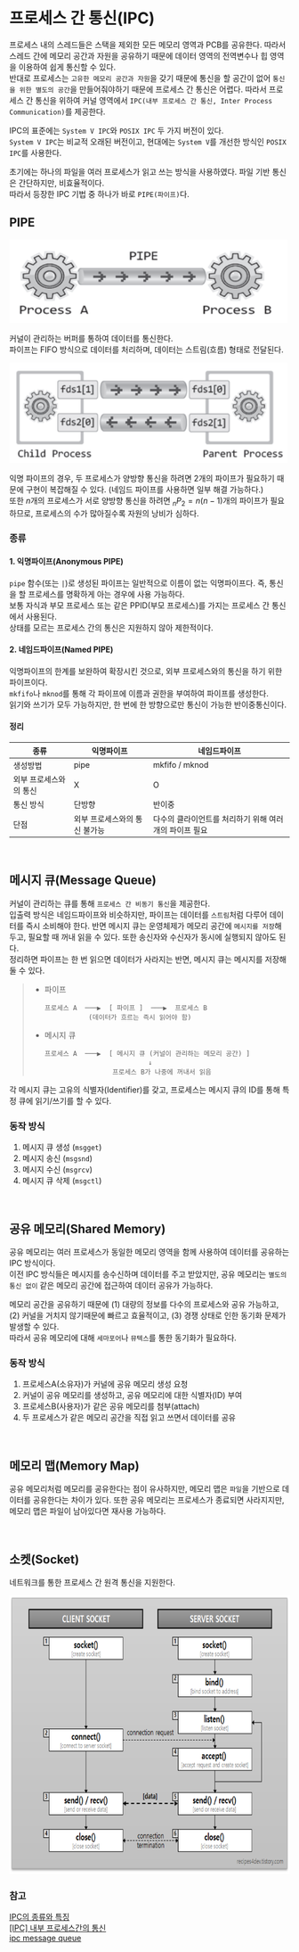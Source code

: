 # 프로세스 간 통신(IPC)

프로세스 내의 스레드들은 스택을 제외한 모든 메모리 영역과 PCB를 공유한다. 따라서 스레드 간에 메모리 공간과 자원을 공유하기 때문에 데이터 영역의 전역변수나 힙 영역을 이용하여 쉽게 통신할 수 있다.<br>
반대로 프로세스는 `고유한 메모리 공간과 자원`을 갖기 때문에 통신을 할 공간이 없어 `통신을 위한 별도의 공간`을 만들어줘야하기 때문에 프로세스 간 통신은 어렵다. 
따라서 프로세스 간 통신을 위하여 커널 영역에서 `IPC(내부 프로세스 간 통신, Inter Process Communication)`를 제공한다.

IPC의 표준에는 `System V IPC`와 `POSIX IPC` 두 가지 버전이 있다.<br>
`System V IPC`는 비교적 오래된 버전이고, 현대에는 `System V`를 개선한 방식인 `POSIX IPC`를 사용한다. 

초기에는 하나의 파일을 여러 프로세스가 읽고 쓰는 방식을 사용하였다. 파일 기반 통신은 간단하지만, 비효율적이다.<br>
따라서 등장한 IPC 기법 중 하나가 바로 `PIPE(파이프)`다.

## PIPE
<img src="../assets/IPC-pipe.png" style="width: 500px; height: 150px;">

커널이 관리하는 버퍼를 통하여 데이터를 통신한다.<br>
파이프는 FIFO 방식으로 데이터를 처리하며, 데이터는 스트림(흐름) 형태로 전달된다.

<img src="../assets/IPC-pipe-disadvantage.png" style="width: 500px; height: 180px;">

익명 파이프의 경우, 두 프로세스가 양방향 통신을 하려면 2개의 파이프가 필요하기 때문에 구현이 복잡해질 수 있다. (네임드 파이프를 사용하면 일부 해결 가능하다.)<br>
또한 $n$개의 프로세스가 서로 양방향 통신을 하려면 $_nP_2 = n(n-1)$개의 파이프가 필요하므로, 프로세스의 수가 많아질수록 자원의 낭비가 심하다.

### 종류
#### 1. 익명파이프(Anonymous PIPE)
`pipe` 함수(또는 `|`)로 생성된 파이프는 일반적으로 이름이 없는 익명파이프다.
즉, 통신을 할 프로세스를 명확하게 아는 경우에 사용 가능하다.<br>
보통 자식과 부모 프로세스 또는 같은 PPID(부모 프로세스)를 가지는 프로세스 간 통신에서 사용된다.<br>
상태를 모르는 프로세스 간의 통신은 지원하지 않아 제한적이다.

#### 2. 네임드파이프(Named PIPE)
익명파이프의 한계를 보완하여 확장시킨 것으로, 외부 프로세스와의 통신을 하기 위한 파이프이다.<br>
`mkfifo`나 `mknod`를 통해 각 파이프에 이름과 권한을 부여하여 파이프를 생성한다.<br>
읽기와 쓰기가 모두 가능하지만, 한 번에 한 방향으로만 통신이 가능한 반이중통신이다.

#### 정리

| 종류 | 익명파이프 | 네임드파이프 |
| --- | --- | --- |
| 생성방법 | pipe | mkfifo / mknod |
| 외부 프로세스와의 통신 | X | O |
| 통신 방식 | 단방향 | 반이중 |
| 단점 | 외부 프로세스와의 통신 불가능 | 다수의 클라이언트를 처리하기 위해 여러 개의 파이프 필요 |

<br>

## 메시지 큐(Message Queue)
커널이 관리하는 큐를 통해 `프로세스 간 비동기 통신`을 제공한다.<br>
입출력 방식은 네임드파이프와 비슷하지만, 파이프는 데이터를 `스트림`처럼 다루어 데이터를 즉시 소비해야 한다. 반면 메시지 큐는 운영체제가 메모리 공간에 `메시지를 저장`해 두고, 필요할 때 꺼내 읽을 수 있다. 또한 송신자와 수신자가 동시에 실행되지 않아도 된다.<br>
정리하면 파이프는 한 번 읽으면 데이터가 사라지는 반면, 메시지 큐는 메시지를 저장해둘 수 있다.

>
> - 파이프
>	```text
>	프로세스 A  ───▶  [ 파이프 ]  ───▶  프로세스 B  
>              (데이터가 흐르는 즉시 읽어야 함)
>	```
>- 메시지 큐
>	```text
>	프로세스 A  ───▶  [ 메시지 큐 (커널이 관리하는 메모리 공간) ]  
>	                          ↓  
>                    프로세스 B가 나중에 꺼내서 읽음
>	```
>


각 메시지 큐는 고유의 식별자(Identifier)를 갖고, 프로세스는 메시지 큐의 ID를 통해 특정 큐에 읽기/쓰기를 할 수 있다. 

### 동작 방식
1. 메시지 큐 생성 (`msgget`)
2. 메시지 송신 (`msgsnd`)
3. 메시지 수신 (`msgrcv`)
4. 메시지 큐 삭제 (`msgctl`)

<br>

## 공유 메모리(Shared Memory)
공유 메모리는 여러 프로세스가 동일한 메모리 영역을 함께 사용하여 데이터를 공유하는 IPC 방식이다.<br>
이전 IPC 방식들은 메시지를 송수신하며 데이터를 주고 받았지만, 
공유 메모리는 `별도의 통신 없이` 같은 메모리 공간에 접근하여 데이터 공유가 가능하다.

메모리 공간을 공유하기 때문에
(1) 대량의 정보를 다수의 프로세스와 공유 가능하고,
(2) 커널을 거치지 않기때문에 빠르고 효율적이고,
(3) 경쟁 상태로 인한 동기화 문제가 발생할 수 있다.<br> 
따라서 공유 메모리에 대해 `세마포어`나 `뮤텍스`를 통한 동기화가 필요하다. 

### 동작 방식
1. 프로세스A(소유자)가 커널에 공유 메모리 생성 요청
2. 커널이 공유 메모리를 생성하고, 공유 메모리에 대한 식별자(ID) 부여
3. 프로세스B(사용자)가 같은 공유 메모리를 첨부(attach)
4. 두 프로세스가 같은 메모리 공간을 직접 읽고 쓰면서 데이터를 공유

<br>

## 메모리 맵(Memory Map)
공유 메모리처럼 메모리를 공유한다는 점이 유사하지만, 메모리 맵은 `파일`을 기반으로 데이터를 공유한다는 차이가 있다. 
또한 공유 메모리는 프로세스가 종료되면 사라지지만, 메모리 맵은 파일이 남아있다면 재사용 가능하다. 

<br>

## 소켓(Socket)
네트워크를 통한 프로세스 간 원격 통신을 지원한다. 

<img src="../assets/socket-programming.png" style="width: 600px; height: 500px;">

### 참고
[IPC의 종류와 특징](https://jwprogramming.tistory.com/54)<br>
[[IPC] 내부 프로세스간의 통신](https://mangkyu.tistory.com/9)<br>
[ipc message queue](https://velog.io/@agnusdei1207/ipc-message-queue)
